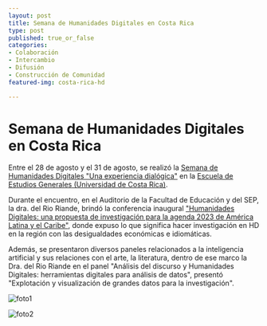 ```yaml
---
layout: post
title: Semana de Humanidades Digitales en Costa Rica
type: post
published: true_or_false
categories:
- Colaboración
- Intercambio
- Difusión
- Construcción de Comunidad
featured-img: costa-rica-hd

---
```


# Semana de Humanidades Digitales en Costa Rica

Entre el 28 de agosto y el 31 de agosto, se realizó la [Semana de Humanidades Digitales "Una experiencia dialógica"](https://estudiosgenerales.ucr.ac.cr/2023/08/22/semana-de-humanidades-digitales/) en la [Escuela de Estudios Generales (Universidad de Costa Rica)](https://estudiosgenerales.ucr.ac.cr/).

Durante el encuentro, en el Auditorio de la Facultad de Educación y del SEP, la dra. del Rio Riande, brindó la conferencia inaugural ["Humanidades Digitales: una propuesta de investigación para la agenda 2023 de América Latina y el Caribe"](https://www.kerwa.ucr.ac.cr/bitstream/handle/10669/89928/del%20Rio%20Riande_Humanidades%20Digitales%20una%20propuesta%20de%20investigaci%c3%b3n%20para%20la%20Agenda%202030.pdf?sequence=1&isAllowed=y), donde expuso lo que significa hacer investigación en HD en la región con las desigualdades económicas e idiomáticas.

Además, se presentaron diversos paneles relacionados a la inteligencia artificial y sus relaciones con el arte, la literatura, dentro de ese marco la Dra. del Rio Riande en el panel "Análisis del discurso y Humanidades Digitales: herramientas digitales para análisis de datos", presentó "Explotación y visualización de grandes datos para la investigación".


![foto1](/assets/img/posts/costa-rica-hd.jpg)

![foto2](/assets/img/posts/costa-rica-hd-1.jpg)
